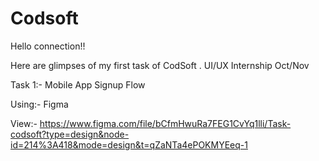 # Codsoft
Hello connection!!

Here are glimpses of my first task of CodSoft . UI/UX Internship Oct/Nov

Task 1:- Mobile App Signup Flow

Using:- Figma

View:- https://www.figma.com/file/bCfmHwuRa7FEG1CvYq1lli/Task-codsoft?type=design&node-id=214%3A418&mode=design&t=qZaNTa4ePOKMYEeq-1
